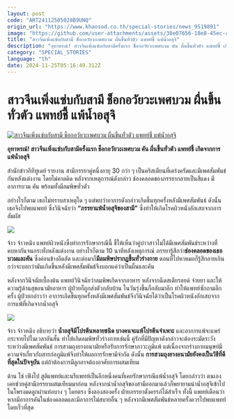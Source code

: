 ```yaml
---
layout: post
code: "ART24112505028B9UNQ"
origin_url: "https://www.khaosod.co.th/special-stories/news_9519891"
image: "https://github.com/user-attachments/assets/38e07656-18e8-45ec-a7ff-8954b466f008"
title: "สาวจีนเพิ่งแซ่บกับสามี ช็อกอวัยวะเพศบวม ผื่นขึ้นทั่วตัว แพทย์ชี้ แพ้น้ำอสุจิ"
description: "อุทาหรณ์! สาวจีนเพิ่งแซ่บกับสามีครั้งแรก ช็อกอวัยวะเพศบวม คัน ผื่นขึ้นทั่วตัว แพทย์ชี้ เกิดจากการแพ้น้ำอสุจิ"
category: "SPECIAL_STORIES"
language: "th"
date: 2024-11-25T05:16:49.312Z
---
```


# สาวจีนเพิ่งแซ่บกับสามี ช็อกอวัยวะเพศบวม ผื่นขึ้นทั่วตัว แพทย์ชี้ แพ้น้ำอสุจิ

[![สาวจีนเพิ่งแซ่บกับสามี ช็อกอวัยวะเพศบวม ผื่นขึ้นทั่วตัว แพทย์ชี้ แพ้น้ำอสุจิ](https://www.khaosod.co.th/wpapp/uploads/2024/11/Allergy-to-semen1111.jpg "สาวจีนเพิ่งแซ่บกับสามี ช็อกอวัยวะเพศบวม ผื่นขึ้นทั่วตัว แพทย์ชี้ แพ้น้ำอสุจิ")](https://www.khaosod.co.th/wpapp/uploads/2024/11/Allergy-to-semen1111.jpg)

**อุทาหรณ์! สาวจีนเพิ่งแซ่บกับสามีครั้งแรก ช็อกอวัยวะเพศบวม คัน ผื่นขึ้นทั่วตัว แพทย์ชี้ เกิดจากการแพ้น้ำอสุจิ**

สำนักข่าวอีทีทูเดย์ รายงาน สามีภรรยาคู่หนึ่งอายุ 30 กว่า ๆ เป็นคริสเตียนที่เคร่งครัดและมีเพศสัมพันธ์กันหลังแต่งงาน โดยไม่คาดคิด หลังจากเหตุการณ์ดังกล่าว ช่องคลอดของภรรยากลายเป็นสีแดง มีอาการบวม คัน พร้อมทั้งมีลมพิษทั่วตัว

อย่างไรก็ตาม เธอไม่ทราบสาเหตุใด ๆ แต่พบว่าอาการดังกล่าวเกิดขึ้นทุกครั้งหลังมีเพศสัมพันธ์ ดังนั้น เธอจึงไปพบแพทย์ ซึ่งวินิจฉัยว่า **“ภรรยาแพ้น้ำอสุจิของสามี”** ซึ่งทำให้เกิดโรคผิวหนังอักเสบจากการสัมผัส

[![](https://www.khaosod.co.th/wpapp/uploads/2024/11/man-holding-hands-container-with-sperm_118454-3.jpg)](https://www.khaosod.co.th/wpapp/uploads/2024/11/man-holding-hands-container-with-sperm_118454-3.jpg)

จ้าว จ้าวหมิง แพทย์ผิวหนังซึ่งทำการรักษากรณีนี้ ชี้ให้เห็นว่าคู่บ่าวสาวไม่ได้มีเพศสัมพันธ์ระหว่างที่คบหากันจนกระทั่งหลังแต่งงาน อย่างไรก็ตาม 10 นาทีหลังเหตุการณ์ ภรรยารู้สึกว่า**ช่องคลอดของเธอบวมและคัน** ซึ่งค่อนข้างอึดอัด และต่อมาก็**มีลมพิษปรากฏขึ้นทั่วร่างกาย** ตอนที่ไปหาหมอก็รู้สึกอายเกินกว่าจะบอกว่ามันเกิดขึ้นหลังมีเพศสัมพันธ์จึงบอกแค่ว่าเป็นผื่นและคัน

หลังจากวินิจฉัยเบื้องต้น แพทย์วินิจฉัยว่าลมพิษเกิดจากอาหาร หลังจากฉีดสเตียรอยด์ จ่ายยา และให้ความรู้ด้านสุขอนามัยอาหาร ผู้ป่วยก็ถูกส่งตัวกลับบ้าน ในวันรุ่งขึ้นก็กลับมาอีก ทำให้แพทย์ซักถามอีกครั้ง ผู้ป่วยกล่าวว่า อาการเกิดขึ้นทุกครั้งหลังมีเพศสัมพันธ์จึงวินิจฉัยได้ว่าเป็นโรคผิวหนังอักเสบจากการแพ้ที่เกิดจากน้ำอสุจิ

[![](https://www.khaosod.co.th/wpapp/uploads/2024/11/shingles-zoster-herpes-zoster-symptoms-arm.jpg)](https://www.khaosod.co.th/wpapp/uploads/2024/11/shingles-zoster-herpes-zoster-symptoms-arm.jpg)

จ้าว จ้าวหมิง อธิบายว่า **น้ำอสุจิมีโปรตีนหลายชนิด บางคนจะแพ้โปรตีนจำเพาะ** และอาการแพ้จะแพร่กระจายไปในเวลาอันสั้น ทำให้เกิดลมพิษทั่วร่างกายเช่นนี้ คู่รักที่มีปัญหาดังกล่าวจะต้องระมัดระวังระหว่างมีเพศสัมพันธ์ การสวมถุงยางอนามัยหรือรับการรักษาภาวะภูมิแพ้ แต่เนื่องจากร่างกายมนุษย์มีความจำเกี่ยวกับสารก่อภูมิแพ้จึงทำให้ผลการรักษามีจำกัด ดังนั้น **การสวมถุงยางอนามัยยังคงเป็นวิธีที่ดีที่สุดในปัจจุบัน** แต่ถ้าต้องการมีลูกอาจต้องอาศัยการผสมเทียม

ด้าน ไช่ เฟิงโป สูติแพทย์และนรีแพทย์เป็นอีกหนึ่งคนที่เคยรักษากรณีแพ้น้ำอสุจิ โดยกล่าวว่า ตนเองเคยช่วยคู่สามีภรรยาผสมเทียมมาก่อน หลังจากนำน้ำอสุจิของสามีออกมาแล้วก็พยายามนำน้ำอสุจิเข้าไปในโพรงมดลูกผ่านท่อบาง ๆ โดยตรง ซึ่งลองสองครั้ง ฝ่ายภรรยาตั้งครรภ์ได้สำเร็จ ทั้งนี้ แพทย์เตือนว่า หากมีอาการคันในช่องคลอดและมีอาการไม่สบายอื่น ๆ หลังจากมีเพศสัมพันธ์หลายครั้งควรไปพบแพทย์โดยเร็วที่สุด